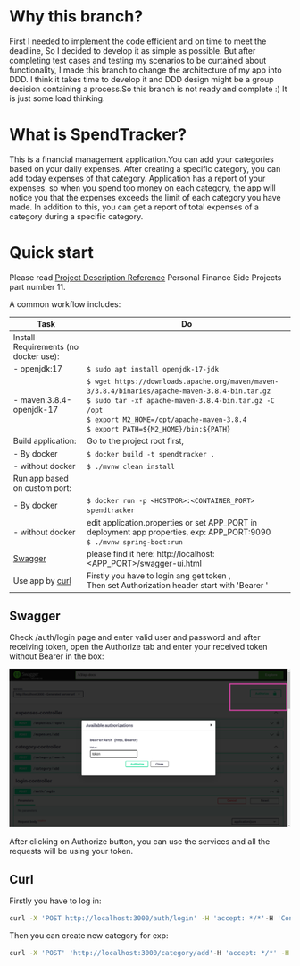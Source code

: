 Why this branch?
===========
First I needed to implement the code efficient and on time to meet the deadline, 
So I decided to develop it as simple as possible. But after completing test cases and
testing my scenarios to be curtained about functionality, I made this branch to change 
the architecture of my app into DDD. I think it takes time to develop it and DDD design might be
a group decision containing a process.So this branch is not ready and complete :)
It is just some load thinking.


What is SpendTracker? 
 ===========
This is a financial management application.You can add your categories based on your daily expenses. 
After creating a specific category, you can add today expenses of that category. 
Application has a report of your expenses, so when you spend too money on each category, the app will notice you that the expenses
exceeds the limit of each category you have made.
In addition to this, you can get a report of total expenses of a category during a specific category.

Quick start
===========
Please read [Project Description Reference](https://docs.google.com/document/d/1FLZiyAYD3nlbxGtNGi84zGMSBr3-oCSXcwPR-TeFyKU/edit#heading=h.hm40tzuc74uo) Personal Finance Side Projects part number 11.

A common workflow includes:

| Task                                  | Do                                                                                                                                                                                                                                                                |
|---------------------------------------|-------------------------------------------------------------------------------------------------------------------------------------------------------------------------------------------------------------------------------------------------------------------|
| Install Requirements (no docker use): |                                                                                                                                                                                                                                                                   |
| -  openjdk:17                         | ``$ sudo apt install openjdk-17-jdk``                                                                                                                                                                                                                             |
| -  maven:3.8.4-openjdk-17             | ``$ wget https://downloads.apache.org/maven/maven-3/3.8.4/binaries/apache-maven-3.8.4-bin.tar.gz`` <br>  ``$ sudo tar -xf apache-maven-3.8.4-bin.tar.gz -C /opt`` <br> ``$ export M2_HOME=/opt/apache-maven-3.8.4`` <br> ``$ export PATH=${M2_HOME}/bin:${PATH}`` |
| Build application:                    | Go to the project root first,                                                                                                                                                                                                                                     |
| -  By docker                          | ``$ docker build -t spendtracker .   ``                                                                                                                                                                                                                           |
| -  without docker                     | ``$ ./mvnw clean install``                                                                                                                                                                                                                                        |
| Run app based on custom port:         |                                                                                                                                                                                                                                                                   |
| -  By docker                          | ``$ docker run -p <HOSTPOR>:<CONTAINER_PORT> spendtracker``                                                                                                                                                                                                       |
| -  without docker                     | edit application.properties or set APP_PORT in deployment app properties, exp: APP_PORT:9090 <br> ``$ ./mvnw spring-boot:run ``                                                                                                                                   |
| [Swagger](#Swagger)                   | please find it here: http://localhost:<APP_PORT>/swagger-ui.html                                                                                                                                                                                                  |
| Use app by [curl](#Curl)              | Firstly you have to login ang get token , <br> Then set Authorization header start with 'Bearer '                                                                                                                                                                 |

   


## Swagger
  
Check /auth/login page and enter valid user and password and after receiving token,
    open the Authorize tab and enter your received token without Bearer in the box:

![token.png](src%2Ftest%2Fresources%2Fimages%2Ftoken.png)

After clicking on Authorize button, you can use the services and all the requests will be using your token.

## Curl

Firstly you have to log in:
```bash
curl -X 'POST http://localhost:3000/auth/login' -H 'accept: */*'-H 'Content-Type: application/json' -d '{"userName": "user","password": "pass"}'
```
Then you can create new category for exp:
 ```bash
curl -X 'POST' 'http://localhost:3000/category/add'-H 'accept: */*' -H 'Authorization: Bearer toke' -H 'Content-Type: application/json' -d '{"name": "coffee","limit": 10000}'
```
